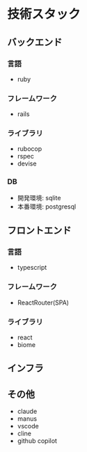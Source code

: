 # 技術スタック

## バックエンド

### 言語

- ruby

### フレームワーク

- rails

### ライブラリ

- rubocop
- rspec
- devise

### DB

- 開発環境: sqlite
- 本番環境: postgresql

## フロントエンド

### 言語

- typescript

### フレームワーク

- ReactRouter(SPA)

### ライブラリ

- react
- biome

## インフラ

## その他

- claude
- manus
- vscode
- cline
- github copilot
